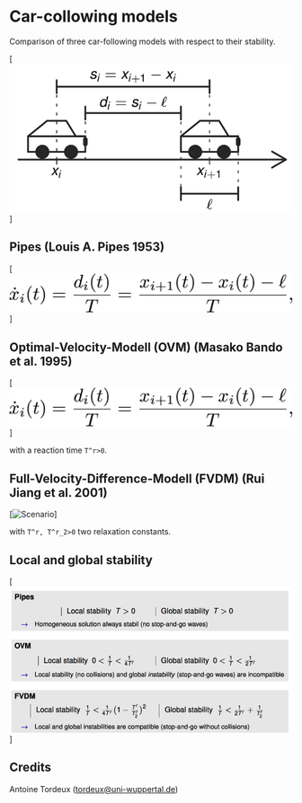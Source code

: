 # Car-collowing models

Comparison of three car-following models with respect to their stability.


[![Scenario](figs/scenario.png)]

## Pipes (Louis A. Pipes 1953)

[![Scenario](figs/pipes.png)]

## Optimal-Velocity-Modell (OVM) (Masako Bando et al. 1995)

[![Scenario](figs/pipes.png)]

with a reaction time `T^r>0`.

## Full-Velocity-Difference-Modell (FVDM) (Rui Jiang et al. 2001)

[![Scenario](figs/FDVM.png)]

with `T^r, T^r_2>0` two relaxation constants.

## Local and global stability


[![Scenario](figs/stability.png)]

## Credits

Antoine Tordeux (tordeux@uni-wuppertal.de)
